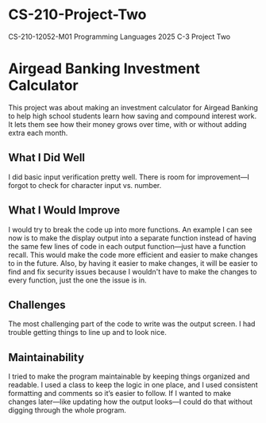 # CS-210-Project-Two
CS-210-12052-M01 Programming Languages 2025 C-3 Project Two

# Airgead Banking Investment Calculator

This project was about making an investment calculator for Airgead Banking to help high school students learn how saving and compound interest work. It lets them see how their money grows over time, with or without adding extra each month.

## What I Did Well

I did basic input verification pretty well. There is room for improvement—I forgot to check for character input vs. number.

## What I Would Improve

I would try to break the code up into more functions. An example I can see now is to make the display output into a separate function instead of having the same few lines of code in each output function—just have a function recall. This would make the code more efficient and easier to make changes to in the future. Also, by having it easier to make changes, it will be easier to find and fix security issues because I wouldn't have to make the changes to every function, just the one the issue is in.

## Challenges

The most challenging part of the code to write was the output screen. I had trouble getting things to line up and to look nice.

## Maintainability

I tried to make the program maintainable by keeping things organized and readable. I used a class to keep the logic in one place, and I used consistent formatting and comments so it’s easier to follow. If I wanted to make changes later—like updating how the output looks—I could do that without digging through the whole program.
